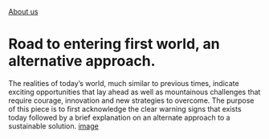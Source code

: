 [About us](Aboutus.md)
# Road to entering first world, an alternative approach.

The realities of today’s world, much similar to previous times, indicate exciting opportunities that lay ahead as well as mountainous challenges that require courage, innovation and new strategies to overcome. The purpose of this piece is to first acknowledge the clear warning signs that exists today followed by a brief explanation on an alternate approach to a sustainable solution. 
[image](https://github.com/WH2006/WH2006.github.io/blob/master/images/Epop.JPG)
